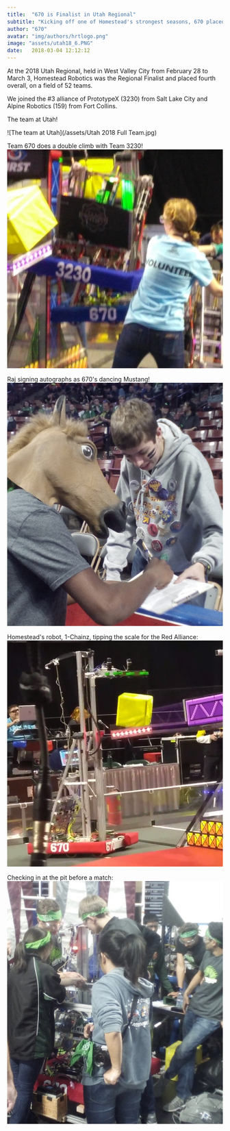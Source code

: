 ```yaml
---
title:  "670 is Finalist in Utah Regional"
subtitle: "Kicking off one of Homestead's strongest seasons, 670 placed 4th at the 2018 Utah Regional."
author: "670"
avatar: "img/authors/hrtlogo.png"
image: "assets/utah18_6.PNG"
date:   2018-03-04 12:12:12
---
```


At the 2018 Utah Regional, held in West Valley City from February 28 to March 3, Homestead Robotics was the Regional Finalist and 
placed fourth overall, on a field of 52 teams.


We joined the #3 alliance of PrototypeX (3230) from Salt Lake City and Alpine Robotics (159) from Fort Collins. 


The team at Utah!

![The team at Utah](/assets/Utah 2018 Full Team.jpg)


Team 670 does a double climb with Team 3230!
![](/assets/utah18_2.PNG)


Raj signing autographs as 670's dancing Mustang!
![](/assets/utah18_1.PNG)


Homestead's robot, 1-Chainz, tipping the scale for the Red Alliance:
![](/assets/utah18_7.PNG)


Checking in at the pit before a match:
![](/assets/utah18_3.PNG)


